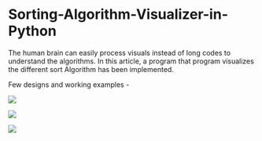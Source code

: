 # Sorting-Algorithm-Visualizer-in-Python
The human brain can easily process visuals instead of long codes to understand the algorithms. In this article, a program that program visualizes the different sort Algorithm has been implemented.

Few designs and working examples -

![](https://github.com/milannzz/Sorting-Algorithm-Visualizer-in-Python/blob/master/Images/1.png)


![](https://github.com/milannzz/Sorting-Algorithm-Visualizer-in-Python/blob/master/Images/2.png)


![](https://github.com/milannzz/Sorting-Algorithm-Visualizer-in-Python/blob/master/Images/3.png)
